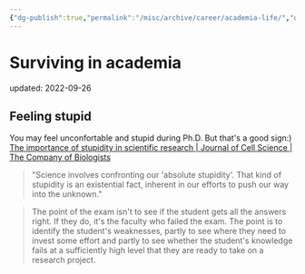 ```yaml
---
{"dg-publish":true,"permalink":"/misc/archive/career/academia-life/","dgPassFrontmatter":true}
---
```



# Surviving in academia
updated: 2022-09-26


## Feeling stupid
You may feel unconfortable and stupid during Ph.D. But that's a good sign:)
[The importance of stupidity in scientific research | Journal of Cell Science | The Company of Biologists](https://journals.biologists.com/jcs/article/121/11/1771/30038/The-importance-of-stupidity-in-scientific-research)

> "Science involves confronting our 'absolute stupidity'. That kind of stupidity is an existential fact, inherent in our efforts to push our way into the unknown."

> The point of the exam isn't to see if the student gets all the answers right. If they do, it's the faculty who failed the exam. The point is to identify the student's weaknesses, partly to see where they need to invest some effort and partly to see whether the student's knowledge fails at a sufficiently high level that they are ready to take on a research project.

